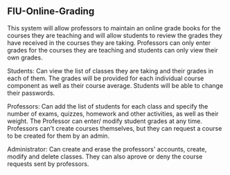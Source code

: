 FIU-Online-Grading
------------------

This system will allow professors to maintain an online grade books for the courses they are
teaching and will allow students to review the grades they have received in the courses they
are taking. Professors can only enter grades for the courses they are teaching and students
can only view their own grades.

Students: Can view the list of classes they are taking and their grades in each of them. The
grades will be provided for each individual course component as well as their course average.
Students will be able to change their passwords.

Professors: Can add the list of students for each class and specify the number of exams, 
quizzes, homework and other activities, as well as their weight. The Professor can enter/
modify student grades at any time. Professors can't create courses themselves, but they can 
request a course to be created for them by an admin.

Administrator: Can create and erase the professors' accounts, create, modify and delete classes.
They can also aprove or deny the course requests sent by professors.